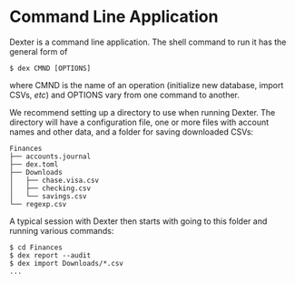 # Command Line Application

Dexter is a command line application.
The shell command to run it has the general form of
```shell
$ dex CMND [OPTIONS]
```
where CMND is the name of an operation (initialize new database, import CSVs, _etc_) and OPTIONS vary from one command to another.

We recommend setting up a directory to use when running Dexter.
The directory will have a configuration file, one or more files with account names and other data, and a folder for saving downloaded CSVs:
```
Finances
├── accounts.journal
├── dex.toml
├── Downloads
│   ├── chase.visa.csv
│   ├── checking.csv
│   └── savings.csv
└── regexp.csv
```

A typical session with Dexter then starts with going to this folder and running various commands:
```shell
$ cd Finances
$ dex report --audit
$ dex import Downloads/*.csv
...
```

